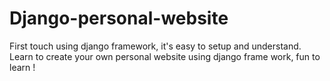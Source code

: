 # Django-personal-website
First touch using django framework, it's easy to setup and understand.
Learn to create your own personal website using django frame work, fun to learn !
